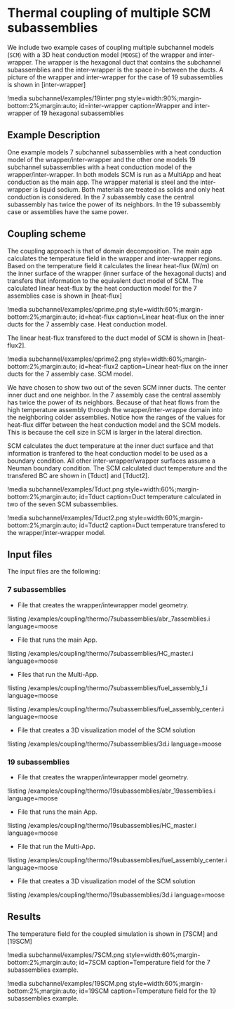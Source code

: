 # Thermal coupling of multiple SCM subassemblies

We include two example cases of coupling multiple subchannel models (`SCM`) with a 3D heat conduction model (`MOOSE`) of the wrapper and inter-wrapper. The wrapper is the hexagonal duct that contains the subchannel subassemblies and the inter-wrapper is the space in-between the ducts. A picture of the wrapper and inter-wrapper for the case of 19 subassemblies is shown in [inter-wrapper]

!media subchannel/examples/19inter.png
    style=width:90%;margin-bottom:2%;margin:auto;
    id=inter-wrapper
    caption=Wrapper and inter-wrapper of 19 hexagonal subassemblies

## Example Description

One example models 7 subchannel subassemblies with a heat conduction model of the wrapper/inter-wrapper and the other one models 19 subchannel subassemblies with a heat conduction model of the wrapper/inter-wrapper. In both models SCM is run as a MultiApp and heat conduction as the main app. The wrapper material is steel and the inter-wrapper is liquid sodium. Both materials are treated as solids and only heat conduction is considered. In the 7 subassembly case  the central subassembly has twice the power of its neighbors. In the 19 subassembly case or assemblies have the same power.

## Coupling scheme

The coupling approach is that of domain decomposition. The main app calculates the temperature field in the wrapper and inter-wrapper regions. Based on the temperature field it calculates the linear heat-flux (W/m) on the inner surface of the wrapper (inner surface of the hexagonal ducts) and transfers that information to the equivalent duct model of SCM. The calculated linear heat-flux by the heat conduction model for the 7 assemblies case is shown in [heat-flux]

!media subchannel/examples/qprime.png
    style=width:60%;margin-bottom:2%;margin:auto;
    id=heat-flux
    caption=Linear heat-flux on the inner ducts for the 7 assembly case. Heat conduction model.

The linear heat-flux transfered to the duct model of SCM is shown in [heat-flux2].

!media subchannel/examples/qprime2.png
    style=width:60%;margin-bottom:2%;margin:auto;
    id=heat-flux2
    caption=Linear heat-flux on the inner ducts for the 7 assembly case. SCM model.

We have chosen to show two out of the seven SCM inner ducts. The center inner duct and one neighbor. In the 7 assembly case the central assembly has twice the power of its neighbors.
Because of that heat flows from the high temperature assembly through the wrapper/inter-wrappe domain into the neighboring colder assemblies. Notice how the ranges of the values for heat-flux differ between the heat conduction model and the SCM models. This is because the cell size in SCM is larger in the lateral direction.

SCM calculates the duct temperature at the inner duct surface and that information is tranfered to the heat conduction model to be used as a boundary condition. All other inter-wrapper/wrapper surfaces assume a Neuman boundary condition. The SCM calculated duct temperature and the transfered BC are shown in [Tduct] and [Tduct2].

!media subchannel/examples/Tduct.png
    style=width:60%;margin-bottom:2%;margin:auto;
    id=Tduct
    caption=Duct temperature calculated in two of the seven SCM subassemblies.

!media subchannel/examples/Tduct2.png
    style=width:60%;margin-bottom:2%;margin:auto;
    id=Tduct2
    caption=Duct temperature transfered to the wrapper/inter-wrapper model.

## Input files

The input files are the following:

### 7 subassemblies

- File that creates the wrapper/intewrapper model geometry.

!listing /examples/coupling/thermo/7subassemblies/abr_7assemblies.i language=moose

- File that runs the main App.

!listing /examples/coupling/thermo/7subassemblies/HC_master.i language=moose

- Files that run the Multi-App.

!listing /examples/coupling/thermo/7subassemblies/fuel_assembly_1.i language=moose

!listing /examples/coupling/thermo/7subassemblies/fuel_assembly_center.i language=moose

- File that creates a 3D visualization model of the SCM solution

!listing /examples/coupling/thermo/7subassemblies/3d.i language=moose

### 19 subassemblies

- File that creates the wrapper/intewrapper model geometry.

!listing /examples/coupling/thermo/19subassemblies/abr_19assemblies.i language=moose

- File that runs the main App.

!listing /examples/coupling/thermo/19subassemblies/HC_master.i language=moose

- File that run the Multi-App.

!listing /examples/coupling/thermo/19subassemblies/fuel_assembly_center.i language=moose

- File that creates a 3D visualization model of the SCM solution

!listing /examples/coupling/thermo/19subassemblies/3d.i language=moose

## Results

The temperature field for the coupled simulation is shown in [7SCM] and [19SCM]

!media subchannel/examples/7SCM.png
    style=width:60%;margin-bottom:2%;margin:auto;
    id=7SCM
    caption=Temperature field for the 7 subassemblies example.

!media subchannel/examples/19SCM.png
    style=width:60%;margin-bottom:2%;margin:auto;
    id=19SCM
    caption=Temperature field for the 19 subassemblies example.